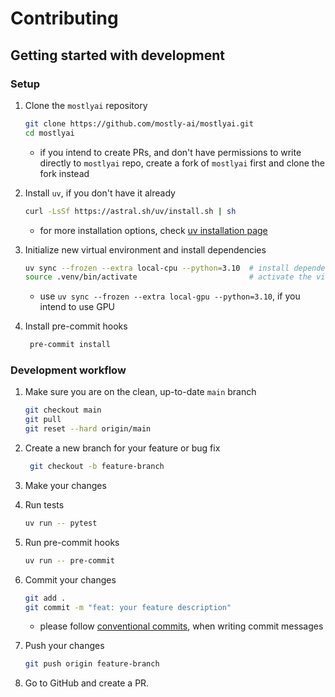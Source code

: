 # Contributing

## Getting started with development

### Setup

1. Clone the `mostlyai` repository
   ```bash
   git clone https://github.com/mostly-ai/mostlyai.git
   cd mostlyai
   ```
   - if you intend to create PRs, and don't have permissions to write directly to `mostlyai` repo,
   create a fork of `mostlyai` first and clone the fork instead

2. Install `uv`, if you don't have it already
   ```bash
   curl -LsSf https://astral.sh/uv/install.sh | sh
   ```
   - for more installation options, check [uv installation page](https://docs.astral.sh/uv/getting-started/installation/)

3. Initialize new virtual environment and install dependencies
   ```bash
   uv sync --frozen --extra local-cpu --python=3.10  # install dependencies into a new virtual environment
   source .venv/bin/activate                         # activate the virtual environment
   ```
   - use `uv sync --frozen --extra local-gpu --python=3.10`, if you intend to use GPU

4. Install pre-commit hooks
   ```bash
    pre-commit install
    ```

### Development workflow

1. Make sure you are on the clean, up-to-date `main` branch
   ```bash
   git checkout main
   git pull
   git reset --hard origin/main
   ```

2. Create a new branch for your feature or bug fix
   ```bash
    git checkout -b feature-branch
    ```

3. Make your changes
4. Run tests
   ```bash
   uv run -- pytest
   ```

5. Run pre-commit hooks
   ```bash
   uv run -- pre-commit
   ```

6. Commit your changes
    ```bash
    git add .
    git commit -m "feat: your feature description"
    ```
   - please follow [conventional commits](https://gist.github.com/qoomon/5dfcdf8eec66a051ecd85625518cfd13), when writing commit messages

7. Push your changes
    ```bash
    git push origin feature-branch
    ```

8. Go to GitHub and create a PR.

